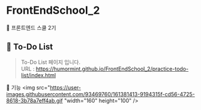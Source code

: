# FrontEndSchool_2
🦁 프론트엔드 스쿨 2기
<br>

## 📌 To-Do List
> To-Do List 페이지 입니다. <br>
> URL : https://humormint.github.io/FrontEndSchool_2/practice-todo-list/index.html <br>

🧷 기능 
<img src="https://user-images.githubusercontent.com/93469760/161381413-9194315f-cd56-4725-8618-3b78a7eff4ab.gif "width="160" height="100" />

